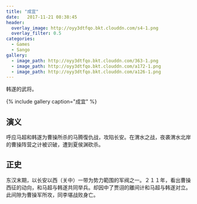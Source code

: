 ```yaml
---
title: "成宜"
date:   2017-11-21 08:38:45
header:
  overlay_image: http://oyy3dtfqo.bkt.clouddn.com/s4-1.png
  overlay_filter: 0.5
categories:
  - Games
  - Sango
gallery:
  - image_path: http://oyy3dtfqo.bkt.clouddn.com/363-1.png
  - image_path: http://oyy3dtfqo.bkt.clouddn.com/a172-1.png
  - image_path: http://oyy3dtfqo.bkt.clouddn.com/a126-1.png
---
```


韩遂的武将。

{% include gallery caption="成宜" %}

## 演义

呼应马超和韩遂为曹操所杀的马腾復仇战，攻陷长安。在渭水之战，夜袭渭水北岸的曹操阵营之计被识破，遭到夏侯渊砍杀。

## 正史

东汉末期，以长安以西（关中）一带为势力範围的军阀之一。２１１年，看出曹操西征的动向，和马超与韩遂共同举兵。却因中了贾诩的離间计和马超与韩遂对立。此间隙为曹操军所攻，同李堪战败身亡。